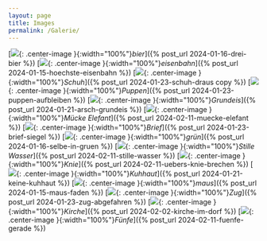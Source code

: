 ```yaml
---
layout: page
title: Images
permalink: /Galerie/
---
```


[![]({{'/assets/images/drei-bier.png'}}){: .center-image }{:width="100%"}*bier*]({% post_url 2024-01-16-drei-bier %})
[![]({{'/assets/images/hoechste-eisenbahn.png'}}){: .center-image }{:width="100%"}*eisenbahn*]({% post_url 2024-01-15-hoechste-eisenbahn %})
[![]({{'/assets/images/schuh-draus.png'}}){: .center-image }{:width="100%"}*Schuh*]({% post_url 2024-01-23-schuh-draus copy %})
[![]({{'/assets/images/puppen-aufbleiben.png'}}){: .center-image }{:width="100%"}*Puppen*]({% post_url 2024-01-23-puppen-aufbleiben %})
[![]({{'/assets/images/arsch-grundeis.png'}}){: .center-image }{:width="100%"}*Grundeis*]({% post_url 2024-01-21-arsch-grundeis %})
[![]({{'/assets/images/mücke-elefant.webp'}}){: .center-image }{:width="100%"}*Mücke Elefant*]({% post_url 2024-02-11-muecke-elefant %})
[![]({{'/assets/images/brief-siegel.png'}}){: .center-image }{:width="100%"}*Brief*]({% post_url 2024-01-23-brief-siegel %})
[![]({{'/assets/images/selbe-in-gruen.png'}}){: .center-image }{:width="100%"}*grün*]({% post_url 2024-01-16-selbe-in-gruen %})
[![]({{'/assets/images/stille-wasser.png'}}){: .center-image }{:width="100%"}*Stille Wasser*]({% post_url 2024-02-11-stille-wasser %})
[![]({{'/assets/images/knie-brechen.jpeg'}}){: .center-image }{:width="100%"}*Knie*]({% post_url 2024-02-11-uebers-knie-brechen %})
[![]({{'/assets/images/keine-kuhhaut.png'}}){: .center-image }{:width="100%"}*Kuhhaut*]({% post_url 2024-01-21-keine-kuhhaut %})
[![]({{'/assets/images/maus-faden.png'}}){: .center-image }{:width="100%"}*maus*]({% post_url 2024-01-15-maus-faden %})
[![]({{'/assets/images/zug-abgefahren.png'}}){: .center-image }{:width="100%"}*Zug*]({% post_url 2024-01-23-zug-abgefahren %})
[![]({{'/assets/images/kirche-dorf.webp'}}){: .center-image }{:width="100%"}*Kirche*]({% post_url 2024-02-02-kirche-im-dorf %})
[![]({{'/assets/images/5e-gerade.webp'}}){: .center-image }{:width="100%"}*Fünfe*]({% post_url 2024-02-11-fuenfe-gerade %})
